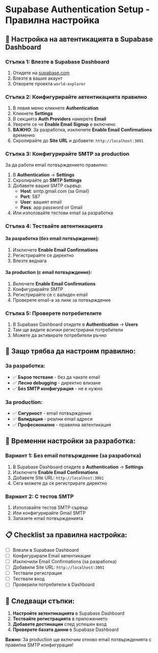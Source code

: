 # Supabase Authentication Setup - Правилна настройка

## 🔐 Настройка на автентикацията в Supabase Dashboard

### Стъпка 1: Влезте в Supabase Dashboard
1. Отидете на [supabase.com](https://supabase.com)
2. Влезте в вашия акаунт
3. Отворете проекта `world-explorer`

### Стъпка 2: Конфигурирайте автентикацията правилно
1. В левия меню кликнете **Authentication**
2. Кликнете **Settings**
3. В секцията **Auth Providers** намерете **Email**
4. Уверете се че **Enable Email Signup** е включено
5. **ВАЖНО**: За разработка, изключете **Enable Email Confirmations** временно
6. Скролирайте до **Site URL** и добавете: `http://localhost:3001`

### Стъпка 3: Конфигурирайте SMTP за production
За да работи email потвърждението правилно:

1. В **Authentication** → **Settings**
2. Скролирайте до **SMTP Settings**
3. Добавете вашия SMTP сървър:
   - **Host**: smtp.gmail.com (за Gmail)
   - **Port**: 587
   - **User**: вашият email
   - **Pass**: app password от Gmail
4. Или използвайте тестови email за разработка

### Стъпка 4: Тествайте автентикацията

#### За разработка (без email потвърждение):
1. Изключете **Enable Email Confirmations**
2. Регистрирайте се директно
3. Влезте веднага

#### За production (с email потвърждение):
1. Включете **Enable Email Confirmations**
2. Конфигурирайте SMTP
3. Регистрирайте се с валиден email
4. Проверете email-а за линк за потвърждение

### Стъпка 5: Проверете потребителите
1. В Supabase Dashboard отидете в **Authentication** → **Users**
2. Там ще видите всички регистрирани потребители
3. Можете да активирате потребители ръчно

## 🎯 **Защо трябва да настроим правилно:**

### **За разработка:**
- ✅ **Бързо тестване** - без да чакате email
- ✅ **Лесно debugging** - директно влизане
- ✅ **Без SMTP конфигурация** - не е нужно

### **За production:**
- ✅ **Сигурност** - email потвърждение
- ✅ **Валидация** - реални email адреси
- ✅ **Професионално** - правилна автентикация

## 🔧 **Временни настройки за разработка:**

### **Вариант 1: Без email потвърждение (за разработка)**
1. В Supabase Dashboard отидете в **Authentication** → **Settings**
2. Изключете **Enable Email Confirmations**
3. Добавете Site URL: `http://localhost:3001`
4. Сега можете да се регистрирате директно

### **Вариант 2: С тестов SMTP**
1. Използвайте тестов SMTP сървър
2. Или конфигурирайте Gmail SMTP
3. Запазете email потвържденията

## 📋 **Checklist за правилна настройка:**

- [ ] Влезли в Supabase Dashboard
- [ ] Конфигурирали Email автентикация
- [ ] Изключили Email Confirmations (за разработка)
- [ ] Добавили Site URL: `http://localhost:3001`
- [ ] Тествали регистрация
- [ ] Тествали вход
- [ ] Проверили потребители в Dashboard

## 🚀 **Следващи стъпки:**

1. **Настройте автентикацията** в Supabase Dashboard
2. **Тествайте регистрацията** в приложението
3. **Добавете дестинации** след успешен вход
4. **Проверете базата данни** в Supabase Dashboard

**Важно**: За production ще включим отново email потвържденията с правилна SMTP конфигурация! 